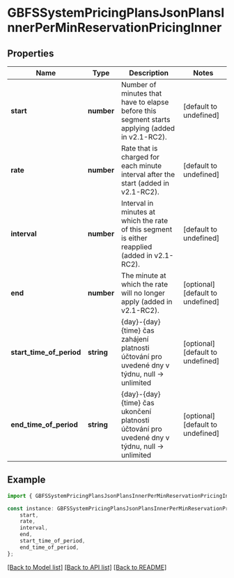 # GBFSSystemPricingPlansJsonPlansInnerPerMinReservationPricingInner


## Properties

Name | Type | Description | Notes
------------ | ------------- | ------------- | -------------
**start** | **number** | Number of minutes that have to elapse before this segment starts applying (added in v2.1-RC2). | [default to undefined]
**rate** | **number** | Rate that is charged for each minute interval after the start (added in v2.1-RC2). | [default to undefined]
**interval** | **number** | Interval in minutes at which the rate of this segment is either reapplied (added in v2.1-RC2). | [default to undefined]
**end** | **number** | The minute at which the rate will no longer apply (added in v2.1-RC2). | [optional] [default to undefined]
**start_time_of_period** | **string** | {day}-{day} {time} čas zahájení platnosti účtování pro uvedené dny v týdnu, null -&gt; unlimited | [optional] [default to undefined]
**end_time_of_period** | **string** | {day}-{day} {time} čas ukončení platnosti účtování pro uvedené dny v týdnu, null -&gt; unlimited | [optional] [default to undefined]

## Example

```typescript
import { GBFSSystemPricingPlansJsonPlansInnerPerMinReservationPricingInner } from 'golemio-api';

const instance: GBFSSystemPricingPlansJsonPlansInnerPerMinReservationPricingInner = {
    start,
    rate,
    interval,
    end,
    start_time_of_period,
    end_time_of_period,
};
```

[[Back to Model list]](../README.md#documentation-for-models) [[Back to API list]](../README.md#documentation-for-api-endpoints) [[Back to README]](../README.md)
